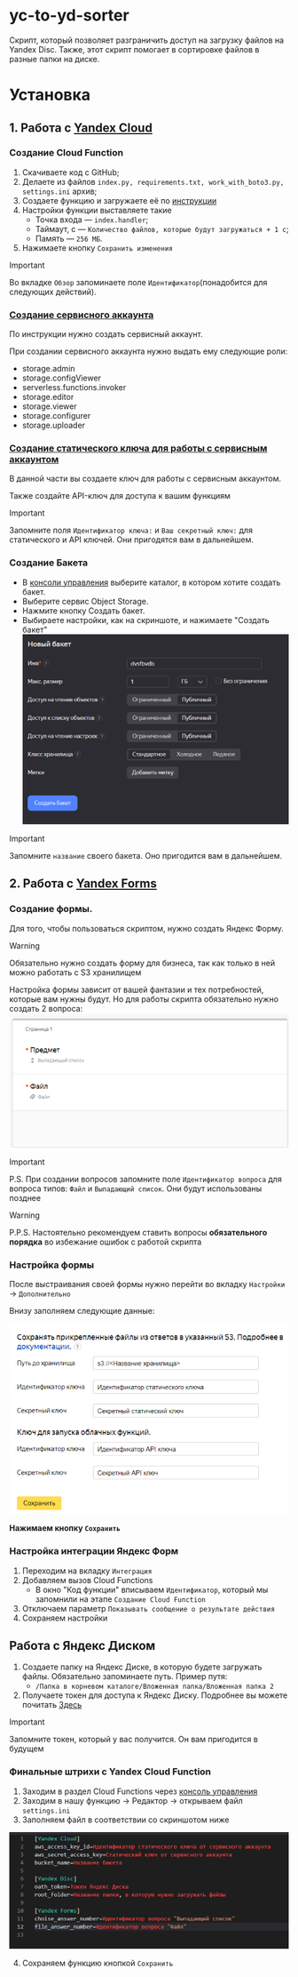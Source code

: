# yc-to-yd-sorter
Скрипт, который позволяет разграничить доступ на загрузку файлов на Yandex Disc. Также, этот скрипт помогает в сортировке файлов в разные папки на диске.

# Установка

## 1. Работа с [Yandex Cloud](https://console.cloud.yandex.ru)
### Создание Cloud Function

1. Скачиваете код с GitHub;
2. Делаете из файлов `index.py, requirements.txt, work_with_boto3.py, settings.ini` архив;
3. Создаете функцию и загружаете её по [инструкции](https://cloud.yandex.ru/docs/functions/quickstart/create-function/python-function-quickstart)
4. Настройки функции выставляете такие
    - Точка входа — `index.handler`;
    - Таймаут, c — `Количество файлов, которые будут загружаться + 1 с`;
    - Память — `256 МБ`.
5. Нажимаете кнопку `Сохранить изменения`
> [!IMPORTANT]
> Во вкладке `Обзор` запоминаете поле `Идентификатор`(понадобится для следующих действий).

### [Создание сервисного аккаунта](https://cloud.yandex.ru/docs/iam/operations/sa/create)

По инструкции нужно создать сервисный аккаунт. 

При создании сервисного аккаунта нужно выдать ему следующие роли: 

- storage.admin
- storage.configViewer
- serverless.functions.invoker
- storage.editor
- storage.viewer
- storage.configurer
- storage.uploader

### [Создание статического ключа для работы с сервисным аккаунтом](https://cloud.yandex.ru/docs/iam/operations/sa/create-access-key)

В данной части вы создаете ключ для работы с сервисным аккаунтом.

Также создайте API-ключ для доступа к вашим функциям
> [!IMPORTANT]
> Запомните поля `Идентификатор ключа:` и `Ваш секретный ключ:` для статического и API ключей. Они пригодятся вам в дальнейшем.
  
### Создание Бакета

  - В [консоли управления]((https://console.cloud.yandex.ru)) выберите каталог, в котором хотите создать бакет.
  - Выберите сервис Object Storage.
  - Нажмите кнопку Создать бакет.
  - Выбираете настройки, как на скриншоте, и нажимаете "Создать бакет"
  ![image](docs/images/bucket_screen.png)
> [!IMPORTANT]
> Запомните `название` своего бакета. Оно пригодится вам в дальнейшем.


## 2. Работа с [Yandex Forms](https://forms.yandex.ru/cloud/admin)

### Создание формы.

Для того, чтобы пользоваться скриптом, нужно создать Яндекс Форму.<br />

> [!WARNING]
> Обязательно нужно создать форму для бизнеса, так как только в ней можно работать с S3 хранилищем

Настройка формы зависит от вашей фантазии и тех потребностей, которые вам нужны будут. Но для работы скрипта обязательно нужно создать 2 вопроса:
![image](docs/images/form_screen.png)

> [!IMPORTANT]
> P.S. При создании вопросов запомните поле `Идентификатор вопроса` для вопроса типов: `Файл` и `Выпадающий список`. Они будут использованы позднее<br />

> [!WARNING]
> P.P.S. Настоятельно рекомендуем ставить вопросы **обязательного порядка** во избежание ошибок с работой скрипта
 
### Настройка формы

После выстраивания своей формы нужно перейти во вкладку `Настройки` -> `Дополнительно`

Внизу заполняем следующие данные:

![image](docs/images/form_setting_screen.png)

**Нажимаем кнопку `Сохранить`**

### Настройка интеграции Яндекс Форм

1. Переходим на вкладку `Интеграция`
2. Добавляем вызов Cloud Functions
    - В окно "Код функции" вписываем `Идентификатор`, который мы запомнили на этапе `Создание Cloud Function`
3. Отключаем параметр `Показывать сообщение о результате действия`
4. Сохраняем настройки

## Работа с Яндекс Диском
1. Создаете папку на Яндекс Диске, в которую будете загружать файлы. Обязательно запоминаете путь. Пример путя:
    - `/Папка в корневом каталоге/Вложенная папка/Вложенная папка 2`
2. Получаете токен для доступа к Яндекс Диску. Подробнее вы можете почитать [Здесь](https://yandex.ru/dev/disk/api/concepts/quickstart.html#quickstart__oauth)
> [!IMPORTANT]
> Запомните токен, который у вас получится. Он вам пригодится в будущем

### Финальные штрихи с Yandex Cloud Function
1. Заходим в раздел Cloud Functions через [консоль управления](https://console.cloud.yandex.ru)
2. Заходим в нашу функцию -> Редактор -> открываем файл `settings.ini`
3. Заполняем файл в соответствии со скриншотом ниже

![image](docs/images/settings_screen.png)

4. Сохраняем функцию кнопкой `Сохранить`
